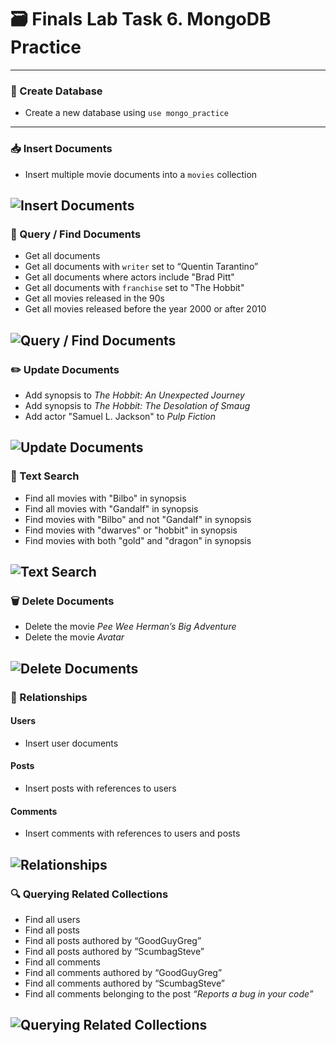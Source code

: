# 🗃️ Finals Lab Task 6. MongoDB Practice

---

### 📁 Create Database

- Create a new database using `use mongo_practice`

---

### 📥 Insert Documents

- Insert multiple movie documents into a `movies` collection

![Insert Documents](TableStructure5.PNG)
---

### 🔎 Query / Find Documents

- Get all documents  
- Get all documents with `writer` set to “Quentin Tarantino”  
- Get all documents where actors include "Brad Pitt"  
- Get all documents with `franchise` set to "The Hobbit"  
- Get all movies released in the 90s  
- Get all movies released before the year 2000 or after 2010  

![Query / Find Documents](TableStructure5.PNG)
---

### ✏️ Update Documents

- Add synopsis to *The Hobbit: An Unexpected Journey*  
- Add synopsis to *The Hobbit: The Desolation of Smaug*  
- Add actor "Samuel L. Jackson" to *Pulp Fiction*  

![Update Documents](TableStructure5.PNG)
---

### 🧠 Text Search

- Find all movies with "Bilbo" in synopsis  
- Find all movies with "Gandalf" in synopsis  
- Find movies with "Bilbo" and not "Gandalf" in synopsis  
- Find movies with "dwarves" or "hobbit" in synopsis  
- Find movies with both "gold" and "dragon" in synopsis  

![Text Search](TableStructure5.PNG)
---

### 🗑️ Delete Documents

- Delete the movie *Pee Wee Herman’s Big Adventure*  
- Delete the movie *Avatar*  

![Delete Documents](TableStructure5.PNG)
---

### 👥 Relationships

#### Users  
- Insert user documents

#### Posts  
- Insert posts with references to users

#### Comments  
- Insert comments with references to users and posts

![Relationships](TableStructure5.PNG)
---

### 🔍 Querying Related Collections

- Find all users  
- Find all posts  
- Find all posts authored by “GoodGuyGreg”  
- Find all posts authored by “ScumbagSteve”  
- Find all comments  
- Find all comments authored by “GoodGuyGreg”  
- Find all comments authored by “ScumbagSteve”  
- Find all comments belonging to the post *“Reports a bug in your code”*

![Querying Related Collections](TableStructure5.PNG)
---
